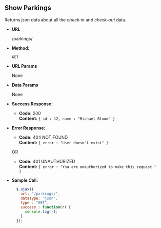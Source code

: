 **Show Parkings**
----
  Returns json data about all the *check-in* and *check-out* data.

* **URL**

  /parkings/

* **Method:**

  `GET`
  
*  **URL Params**

   None

* **Data Params**

  None

* **Success Response:**

  * **Code:** 200 <br />
    **Content:** `{ id : 12, name : "Michael Bloom" }`
 
* **Error Response:**

  * **Code:** 404 NOT FOUND <br />
    **Content:** `{ error : "User doesn't exist" }`

  OR

  * **Code:** 401 UNAUTHORIZED <br />
    **Content:** `{ error : "You are unauthorized to make this request." }`

* **Sample Call:**

  ```javascript
    $.ajax({
      url: "/parkings/",
      dataType: "json",
      type : "GET",
      success : function(r) {
        console.log(r);
      }
    });
  ```
